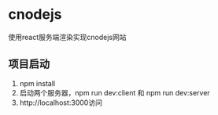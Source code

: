 # cnodejs
使用react服务端渲染实现cnodejs网站
## 项目启动
1. npm install
2. 启动两个服务器，npm run dev:client 和 npm run dev:server
3. http://localhost:3000访问